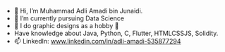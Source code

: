 - 👋 Hi, I’m Muhammad Adli Amadi bin Junaidi.
- 👀 I’m currently pursuing Data Science
- 🌱 I do graphic designs as a hobby 🫶
- Have knowledge about Java, Python, C, Flutter, HTMLCSSJS, Solidity.
- 📫 LinkedIn: www.linkedin.com/in/adli-amadi-535877294
<!---
kazzusa/kazzusa is a ✨ special ✨ repository because its `README.md` (this file) appears on your GitHub profile.
You can click the Preview link to take a look at your changes.
--->
